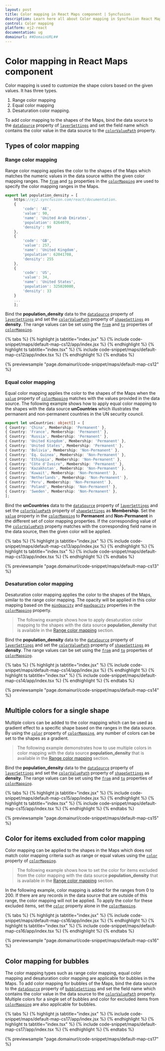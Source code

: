 ```yaml
---
layout: post
title: Color mapping in React Maps component | Syncfusion
description: Learn here all about Color mapping in Syncfusion React Maps component of Syncfusion Essential JS 2 and more.
control: Color mapping 
platform: ej2-react
documentation: ug
domainurl: ##DomainURL##
---
```


# Color mapping in React Maps component

Color mapping is used to customize the shape colors based on the given values. It has three types.

1. Range color mapping
2. Equal color mapping
3. Desaturation color mapping.

To add color mapping to the shapes of the Maps, bind the data source to the [`dataSource`](https://ej2.syncfusion.com/react/documentation/api/maps/layerSettingsModel/#datasource) property of [`layerSettings`](https://ej2.syncfusion.com/react/documentation/api/maps/layerSettingsModel) and set the field name which contains the color value in the data source to the [`colorValuePath`](https://ej2.syncfusion.com/react/documentation/api/maps/shapeSettingsModel/#colorvaluepath) property.

## Types of color mapping

### Range color mapping

Range color mapping applies the color to the shapes of the Maps which matches the numeric values in the data source within the given color mapping ranges. The [`from`](https://ej2.syncfusion.com/react/documentation/api/maps/colorMappingSettingsModel/#from) and [`to`](https://ej2.syncfusion.com/react/documentation/api/maps/colorMappingSettingsModel/#to) properties in the [`colorMapping`](https://ej2.syncfusion.com/react/documentation/api/maps/colorMappingSettingsModel/) are used to specify the color mapping ranges in the Maps.



```ts
export let population_density = [
    https://ej2.syncfusion.com/react/documentation.
    {
        'code': 'AE',
        'value': 90,
        'name': 'United Arab Emirates',
        'population': 8264070,
        'density': 99
    },
    {
        'code': 'GB',
        'value': 257,
        'name': 'United Kingdom',
        'population': 62041708,
        'density': 255
    },
    {
        'code': 'US',
        'value': 34,
        'name': 'United States',
        'population': 325020000,
        'density': 33
    }
    ...
    ];
```

Bind the **population_density** data to the [`dataSource`](https://ej2.syncfusion.com/react/documentation/api/maps/layerSettingsModel/#datasource) property of [`layerSettings`](https://ej2.syncfusion.com/react/documentation/api/maps/layerSettingsModel/) and set the [`colorValuePath`](https://ej2.syncfusion.com/react/documentation/api/maps/shapeSettingsModel/#colorvaluepath) property of [`shapeSettings`](https://ej2.syncfusion.com/react/documentation/api/maps/shapeSettingsModel/) as **density**. The range values can be set using the [`from`](https://ej2.syncfusion.com/react/documentation/api/maps/colorMappingSettingsModel/#from) and [`to`](https://ej2.syncfusion.com/react/documentation/api/maps/colorMappingSettingsModel/#to) properties of [`colorMapping`](https://ej2.syncfusion.com/react/documentation/api/maps/colorMappingSettingsModel/).

{% tabs %}
{% highlight js tabtitle="index.jsx" %}
{% include code-snippet/maps/default-map-cs12/app/index.jsx %}
{% endhighlight %}
{% highlight ts tabtitle="index.tsx" %}
{% include code-snippet/maps/default-map-cs12/app/index.tsx %}
{% endhighlight %}
{% endtabs %}

 {% previewsample "page.domainurl/code-snippet/maps/default-map-cs12" %}

### Equal color mapping

Equal color mapping applies the color to the shapes of the Maps when the [`value`](https://ej2.syncfusion.com/react/documentation/api/maps/colorMappingSettingsModel/#value) property of [`colorMapping`](https://ej2.syncfusion.com/react/documentation/api/maps/colorMappingSettingsModel/) matches with the values provided in the data source. The following example shows how to apply equal color mapping to the shapes with the data source **unCountries** which illustrates the permanent and non-permanent countries in the UN security council.



```ts
export let unCountries: object[] = [
{ Country: 'China', Membership: 'Permanent' },
{ Country: 'France', Membership: 'Permanent' },
{ Country: 'Russia', Membership: 'Permanent' },
{ Country: 'United Kingdom', Membership: 'Permanent' },
{ Country: 'United States', Membership: 'Permanent' },
{ Country: 'Bolivia', Membership: 'Non-Permanent' },
{ Country: 'Eq. Guinea', Membership: 'Non-Permanent' },
{ Country: 'Ethiopia', Membership: 'Non-Permanent' },
{ Country: "Côte d'Ivoire", Membership: 'Permanent' },
{ Country: 'Kazakhstan', Membership: 'Non-Permanent' },
{ Country: 'Kuwait', Membership: 'Non-Permanent' },
{ Country: 'Netherlands', Membership: 'Non-Permanent' },
{ Country: 'Peru', Membership: 'Non-Permanent' },
{ Country: 'Poland', Membership: 'Non-Permanent' },
{ Country: 'Sweden', Membership: 'Non-Permanent' },
];
```

Bind the **unCountries** data to the [`dataSource`](https://ej2.syncfusion.com/react/documentation/api/maps/layerSettingsModel/#datasource) property of [`layerSettings`](https://ej2.syncfusion.com/react/documentation/api/maps/layerSettingsModel/) and set the [`colorValuePath`](https://ej2.syncfusion.com/react/documentation/api/maps/shapeSettingsModel/#colorvaluepath) property of [`shapeSettings`](https://ej2.syncfusion.com/react/documentation/api/maps/shapeSettingsModel/) as **Membership**. Set the [`value`](https://ej2.syncfusion.com/react/documentation/api/maps/colorMappingSettingsModel/#value) property in the [`colorMapping`](https://ej2.syncfusion.com/react/documentation/api/maps/colorMappingSettingsModel/) to **Permanent** and **Non-Permanent** in the different set of color mapping properties. If the corresponding value of the [`colorValuePath`](https://ej2.syncfusion.com/react/documentation/api/maps/shapeSettingsModel/#colorvaluepath) property matches with the corresponding field name in the data source, then the given color will be applied.

{% tabs %}
{% highlight js tabtitle="index.jsx" %}
{% include code-snippet/maps/default-map-cs13/app/index.jsx %}
{% endhighlight %}
{% highlight ts tabtitle="index.tsx" %}
{% include code-snippet/maps/default-map-cs13/app/index.tsx %}
{% endhighlight %}
{% endtabs %}

 {% previewsample "page.domainurl/code-snippet/maps/default-map-cs13" %}

### Desaturation color mapping

Desaturation color mapping applies the color to the shapes of the Maps, similar to the range color mapping. The opacity will be applied in this color mapping based on the [`minOpacity`](https://ej2.syncfusion.com/react/documentation/api/maps/colorMappingSettingsModel/#minopacity) and [`maxOpacity`](https://ej2.syncfusion.com/react/documentation/api/maps/colorMappingSettingsModel/#maxopacity) properties in the [`colorMapping`](https://ej2.syncfusion.com/react/documentation/api/maps/colorMappingSettingsModel/) property.

>The following example shows how to apply desaturation color mapping to the shapes with the data source  **population_density** that is available in the [Range color mapping](#range-color-mapping) section.

Bind the **population_density** data to the [`dataSource`](https://ej2.syncfusion.com/react/documentation/api/maps/layerSettingsModel/#datasource) property of [`layerSettings`](https://ej2.syncfusion.com/react/documentation/api/maps/layerSettingsModel/) and set the [`colorValuePath`](https://ej2.syncfusion.com/react/documentation/api/maps/shapeSettingsModel/#colorvaluepath) property of [`shapeSettings`](https://ej2.syncfusion.com/react/documentation/api/maps/shapeSettingsModel/) as **density**. The range values can be set using the [`from`](https://ej2.syncfusion.com/react/documentation/api/maps/colorMappingSettingsModel/#from) and [`to`](https://ej2.syncfusion.com/react/documentation/api/maps/colorMappingSettingsModel/#to) properties of [`colorMapping`](https://ej2.syncfusion.com/react/documentation/api/maps/colorMappingSettingsModel/).

{% tabs %}
{% highlight js tabtitle="index.jsx" %}
{% include code-snippet/maps/default-map-cs14/app/index.jsx %}
{% endhighlight %}
{% highlight ts tabtitle="index.tsx" %}
{% include code-snippet/maps/default-map-cs14/app/index.tsx %}
{% endhighlight %}
{% endtabs %}

 {% previewsample "page.domainurl/code-snippet/maps/default-map-cs14" %}

## Multiple colors for a single shape

Multiple colors can be added to the color mapping which can be used as gradient effect to a specific shape based on the ranges in the data source. By using the [`color`](https://ej2.syncfusion.com/react/documentation/api/maps/colorMappingSettingsModel/#color) property of [`colorMapping`](https://ej2.syncfusion.com/react/documentation/api/maps/colorMappingSettingsModel/), any number of colors can be set to the shapes as a gradient.

>The following example demonstrates how to use multiple colors in color mapping with the data source  **population_density** that is available in the [Range color mapping](#range-color-mapping) section.

Bind the **population_density** data to the [`dataSource`](../api/maps/layerSettingsModel/#datasource) property of [`layerSettings`](https://ej2.syncfusion.com/react/documentation/api/maps/layerSettingsModel/) and set the [`colorValuePath`](https://ej2.syncfusion.com/react/documentation/api/maps/shapeSettingsModel/#colorvaluepath) property of [`shapeSettings`](https://ej2.syncfusion.com/react/documentation/api/maps/shapeSettingsModel/) as **density**. The range values can be set using the [`from`](https://ej2.syncfusion.com/react/documentation/api/maps/colorMappingSettingsModel/#from) and [`to`](https://ej2.syncfusion.com/react/documentation/api/maps/colorMappingSettingsModel/#to) properties of [`colorMapping`](https://ej2.syncfusion.com/react/documentation/api/maps/colorMappingSettingsModel/).

{% tabs %}
{% highlight js tabtitle="index.jsx" %}
{% include code-snippet/maps/default-map-cs15/app/index.jsx %}
{% endhighlight %}
{% highlight ts tabtitle="index.tsx" %}
{% include code-snippet/maps/default-map-cs15/app/index.tsx %}
{% endhighlight %}
{% endtabs %}

 {% previewsample "page.domainurl/code-snippet/maps/default-map-cs15" %}

## Color for items excluded from color mapping

Color mapping can be applied to the shapes in the Maps which does not match color mapping criteria such as range or equal values using the [`color`](https://ej2.syncfusion.com/react/documentation/api/maps/colorMappingSettingsModel/#color) property of [`colorMapping`](https://ej2.syncfusion.com/react/documentation/api/maps/colorMappingSettingsModel/).

>The following example shows how to set the color for items excluded from the color mapping with the data source **population_density** that is available in the [Range color mapping](#range-color-mapping) section.

In the following example, color mapping is added for the ranges from 0 to 200. If there are any records in the data source that are outside of this range, the color mapping will not be applied. To apply the color for these excluded items, set the [`color`](https://ej2.syncfusion.com/react/documentation/api/maps/colorMappingSettingsModel/#color) property alone in the [`colorMapping`](https://ej2.syncfusion.com/react/documentation/api/maps/colorMappingSettingsModel/).

{% tabs %}
{% highlight js tabtitle="index.jsx" %}
{% include code-snippet/maps/default-map-cs16/app/index.jsx %}
{% endhighlight %}
{% highlight ts tabtitle="index.tsx" %}
{% include code-snippet/maps/default-map-cs16/app/index.tsx %}
{% endhighlight %}
{% endtabs %}

 {% previewsample "page.domainurl/code-snippet/maps/default-map-cs16" %}

## Color mapping for bubbles

The color mapping types such as range color mapping, equal color mapping and desaturation color mapping are applicable for bubbles in the Maps. To add color mapping for bubbles of the Maps, bind the data source to the [`dataSource`](https://ej2.syncfusion.com/react/documentation/api/maps/bubbleSettingsModel/#datasource) property of [`bubbleSettings`](https://ej2.syncfusion.com/react/documentation/api/maps/bubbleSettingsModel) and set the field name which contains the color value in the data source to the [`colorValuePath`](https://ej2.syncfusion.com/react/documentation/api/maps/bubbleSettingsModel/#colorvaluepath) property. Multiple colors for a single set of bubbles and color for excluded items from [`colorMapping`](https://ej2.syncfusion.com/react/documentation/api/maps/colorMappingSettingsModel/) are also applicable for bubbles.

{% tabs %}
{% highlight js tabtitle="index.jsx" %}
{% include code-snippet/maps/default-map-cs17/app/index.jsx %}
{% endhighlight %}
{% highlight ts tabtitle="index.tsx" %}
{% include code-snippet/maps/default-map-cs17/app/index.tsx %}
{% endhighlight %}
{% endtabs %}

 {% previewsample "page.domainurl/code-snippet/maps/default-map-cs17" %}